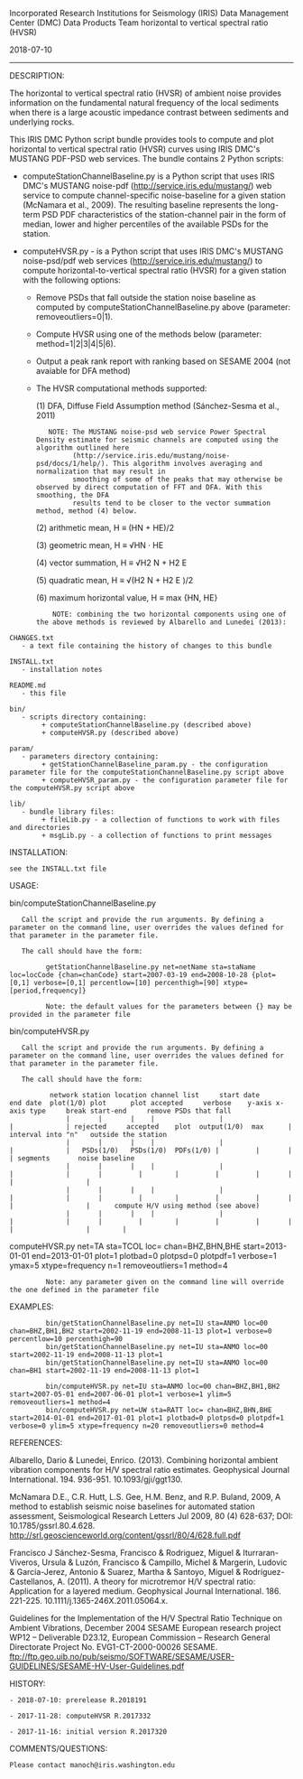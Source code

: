  Incorporated Research Institutions for Seismology (IRIS)
 Data Management Center (DMC)
 Data Products Team
 horizontal to vertical spectral ratio (HVSR)

 2018-07-10

----------------------------------------------------------------------------------------------------------------------------------------

 DESCRIPTION:

 The horizontal to vertical spectral ratio (HVSR) of ambient noise provides information on the fundamental natural frequency of the local sediments when
 there is a large acoustic impedance contrast between sediments and underlying rocks.

 This IRIS DMC Python script bundle provides tools to compute and plot horizontal to vertical spectral ratio (HVSR) curves using IRIS DMC's MUSTANG PDF-PSD 
 web services.  The bundle contains 2 Python scripts: 

   - computeStationChannelBaseline.py is a Python script that uses IRIS DMC's MUSTANG noise-pdf (http://service.iris.edu/mustang/) web service to 
     compute channel-specific noise-baseline for a given station (McNamara et al., 2009). The resulting baseline represents the long-term PSD PDF 
     characteristics of the station-channel pair in the form of median, lower and higher percentiles of the available PSDs for the station.

   - computeHVSR.py - is a Python script that uses IRIS DMC's MUSTANG noise-psd/pdf web services (http://service.iris.edu/mustang/) to 
     compute horizontal-to-vertical spectral ratio (HVSR) for a given station with the following options:
        - Remove PSDs that fall outside the station noise baseline as computed by computeStationChannelBaseline.py above (parameter: removeoutliers=0|1).
        - Compute HVSR using one of the methods below (parameter: method=1|2|3|4|5|6).
        - Output a peak rank report with ranking based on SESAME 2004 (not avaiable for DFA method)
        - The HVSR computational methods supported:
        
             (1) DFA, Diffuse Field Assumption method (Sánchez-Sesma et al., 2011)
             
                 NOTE: The MUSTANG noise-psd web service Power Spectral Density estimate for seismic channels are computed using the algorithm outlined here 
                       (http://service.iris.edu/mustang/noise-psd/docs/1/help/). This algorithm involves averaging and normalization that may result in 
                       smoothing of some of the peaks that may otherwise be observed by direct computation of FFT and DFA. With this smoothing, the DFA 
                       results tend to be closer to the vector summation method, method (4) below.
                       
             (2) arithmetic mean, H ≡ (HN + HE)/2
             
             (3) geometric mean, H ≡ √HN · HE
             
             (4) vector summation, H ≡ √H2 N + H2 E 
             
             (5) quadratic mean, H ≡ √(H2 N + H2 E )/2
             
             (6) maximum horizontal value, H ≡ max {HN, HE}

                  NOTE: combining the two horizontal components using one of the above methods is reviewed by Albarello and Lunedei (2013):
    CHANGES.txt
       - a text file containing the history of changes to this bundle

    INSTALL.txt
       - installation notes

    README.md
       - this file

    bin/
       - scripts directory containing:
            + computeStationChannelBaseline.py (described above)
            + computeHVSR.py (described above)
   
    param/
       - parameters directory containing:
            + getStationChannelBaseline_param.py - the configuration parameter file for the computeStationChannelBaseline.py script above
            + computeHVSR_param.py - the configuration parameter file for the computeHVSR.py script above

    lib/
       - bundle library files:
            + fileLib.py - a collection of functions to work with files and directories
            + msgLib.py - a collection of functions to print messages

 INSTALLATION:

    see the INSTALL.txt file


USAGE:
   
   bin/computeStationChannelBaseline.py
   
       Call the script and provide the run arguments. By defining a parameter on the command line, user overrides the values defined for that parameter in the parameter file. 
       
       The call should have the form:

             getStationChannelBaseline.py net=netName sta=staName loc=locCode {chan=chanCode} start=2007-03-19 end=2008-10-28 {plot=[0,1] verbose=[0,1] percentlow=[10] percenthigh=[90] xtype=[period,frequency]}
         
             Note: the default values for the parameters between {} may be provided in the parameter file
 
   bin/computeHVSR.py
   
       Call the script and provide the run arguments. By defining a parameter on the command line, user overrides the values defined for that parameter in the parameter file.
       
       The call should have the form:

              network station location channel list     start date       end date  plot(1/0) plot      plot accepted     verbose    y-axis x-axis type     break start-end     remove PSDs that fall
                  |       |       |    |                |                 |             | rejected     accepted    plot  output(1/0)  max      |           interval into "n"   outside the station 
                  |       |       |    |                |                 |             |   PSDs(1/0)   PSDs(1/0)  PDFs(1/0) |         |       |              | segments       noise baseline
                  |       |       |    |                |                 |             |       |         |        |         |         |       |              |                  |        
                  |       |       |    |                |                 |             |       |         |        |         |         |       |              |                  |      compute H/V using method (see above) 
                  |       |       |    |                |                 |             |       |         |        |         |         |       |              |                  |        |
   computeHVSR.py net=TA sta=TCOL loc= chan=BHZ,BHN,BHE start=2013-01-01 end=2013-01-01 plot=1 plotbad=0 plotpsd=0 plotpdf=1 verbose=1 ymax=5 xtype=frequency n=1 removeoutliers=1 method=4

             Note: any parameter given on the command line will override the one defined in the parameter file


EXAMPLES:


             bin/getStationChannelBaseline.py net=IU sta=ANMO loc=00 chan=BHZ,BH1,BH2 start=2002-11-19 end=2008-11-13 plot=1 verbose=0 percentlow=10 percenthigh=90
             bin/getStationChannelBaseline.py net=IU sta=ANMO loc=00 start=2002-11-19 end=2008-11-13 plot=1
             bin/getStationChannelBaseline.py net=IU sta=ANMO loc=00 chan=BH1 start=2002-11-19 end=2008-11-13 plot=1

             bin/computeHVSR.py net=IU sta=ANMO loc=00 chan=BHZ,BH1,BH2 start=2007-05-01 end=2007-06-01 plot=1 verbose=1 ylim=5 removeoutliers=1 method=4
             bin/computeHVSR.py net=UW sta=RATT loc= chan=BHZ,BHN,BHE start=2014-01-01 end=2017-01-01 plot=1 plotbad=0 plotpsd=0 plotpdf=1 verbose=0 ylim=5 xtype=frequency n=20 removeoutliers=0 method=4

REFERENCES:

Albarello, Dario & Lunedei, Enrico. (2013). Combining horizontal ambient vibration components for H/V spectral ratio estimates. Geophysical Journal International. 194. 936-951. 10.1093/gji/ggt130.

McNamara D.E., C.R. Hutt, L.S. Gee, H.M. Benz, and R.P. Buland, 2009, A method to establish seismic noise baselines for automated station assessment, Seismological Research Letters Jul 2009, 80 (4) 628-637; 
DOI: 10.1785/gssrl.80.4.628.  http://srl.geoscienceworld.org/content/gssrl/80/4/628.full.pdf

Francisco J Sánchez-Sesma, Francisco & Rodriguez, Miguel & Iturraran-Viveros, Ursula & Luzón, Francisco & Campillo, Michel & Margerin, Ludovic & García-Jerez, Antonio & Suarez, Martha & Santoyo, Miguel & 
Rodríguez-Castellanos, A. (2011). A theory for microtremor H/V spectral ratio: Application for a layered medium. Geophysical Journal International. 186. 221-225. 10.1111/j.1365-246X.2011.05064.x. 

Guidelines for the Implementation of the H/V Spectral Ratio Technique on Ambient Vibrations, December 2004
SESAME European research project WP12 – Deliverable D23.12, European Commission – Research General Directorate
Project No. EVG1-CT-2000-00026 SESAME.
ftp://ftp.geo.uib.no/pub/seismo/SOFTWARE/SESAME/USER-GUIDELINES/SESAME-HV-User-Guidelines.pdf


 HISTORY:
 
    - 2018-07-10: prerelease R.2018191
    
    - 2017-11-28: computeHVSR R.2017332
    
    - 2017-11-16: initial version R.2017320
 
 COMMENTS/QUESTIONS:

    Please contact manoch@iris.washington.edu
